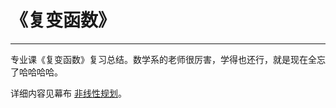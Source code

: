 # 《复变函数》
***
专业课《复变函数》复习总结。数学系的老师很厉害，学得也还行，就是现在全忘了哈哈哈哈。 

详细内容见幕布 [非线性规划](https://www.mubucm.com/doc/11toaxFWMK)。